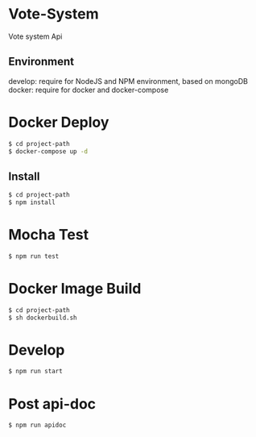 # Vote-System
Vote system Api

## Environment
develop: require for NodeJS and NPM environment, based on mongoDB
docker: require for docker and docker-compose

# Docker Deploy
```bash
$ cd project-path
$ docker-compose up -d
```

## Install
```bash
$ cd project-path
$ npm install
```

# Mocha Test
```bash
$ npm run test
```

# Docker Image Build
```bash
$ cd project-path
$ sh dockerbuild.sh
```

# Develop
```bash
$ npm run start
```

# Post api-doc
```bash
$ npm run apidoc
```
